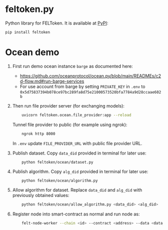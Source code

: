 # feltoken.py
Python library for FELToken. It is available at [PyPI](https://pypi.org/project/feltoken/):
```bash
pip install feltoken
```


# Ocean demo
1. First run demo ocean instance `barge` as documented here:
    - <https://github.com/oceanprotocol/ocean.py/blob/main/READMEs/c2d-flow.md#run-barge-services>
    - For use account from barge by setting `PRIVATE_KEY` in `.env` to `0x5d75837394b078ce97bc289fa8d75e21000573520bfa7784a9d28ccaae602b`

2. Then run file provider server (for exchanging models):
    ```bash
        uvicorn feltoken.ocean.file_provider:app --reload
    ```
    Tunnel file provider to public (for example using ngrok):
    ```bash
        ngrok http 8000
    ```
    In `.env` update `FILE_PROVIDER_URL` with public file provider URL.

3. Publish dataset. Copy `data_did` provided in terminal for later use:
    ```
        python feltoken/ocean/dataset.py
    ```

4. Publish algorithm. Copy `alg_did` provided in terminal for later use:
    ```bash
        python feltoken/ocean/algorithm.py
    ```

5. Allow algorithm for dataset. Replace `data_did` and `alg_did` with previously obtained values:
    ```bash
        python feltoken/ocean/allow_algorithm.py <data_did> <alg_did>
    ```

6. Register node into smart-contract as normal and run node as:
    ```bash
        felt-node-worker --chain <id> --contract <address> --data <data_did> --algorithm_did <alg_did> --ocean
    ```




